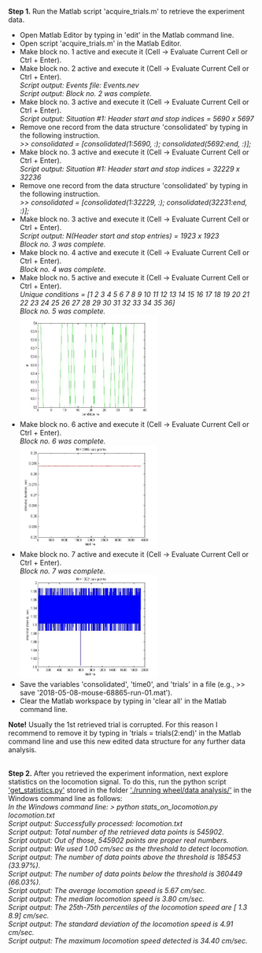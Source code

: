 <b>Step 1.</b> Run the Matlab script 'acquire_trials.m' to retrieve the experiment data.<p>
<ul>
<li>Open Matlab Editor by typing in 'edit' in the Matlab command line.</li>
<li>Open script 'acquire_trials.m' in the Matlab Editor.</li>
<li>Make block no. 1 active and execute it (Cell -> Evaluate Current Cell or Ctrl + Enter).</li>
<li>Make block no. 2 active and execute it (Cell -> Evaluate Current Cell or Ctrl + Enter).<br>
<i>Script output: Events file: Events.nev</i><br>
<i>Script output: Block no. 2 was complete.</i></li>
<li>Make block no. 3 active and execute it (Cell -> Evaluate Current Cell or Ctrl + Enter).<br>
<i>Script output: Situation #1: Header start and stop indices = 5690 x 5697</i></li>
<li>Remove one record from the data structure 'consolidated' by typing in the following instruction.<br>
<i>>> consolidated = [consolidated(1:5690, :); consolidated(5692:end, :)];</i><br>
<li>Make block no. 3 active and execute it (Cell -> Evaluate Current Cell or Ctrl + Enter).<br>
<i>Script output: Situation #1: Header start and stop indices = 32229 x 32236</i></li>
<li>Remove one record from the data structure 'consolidated' by typing in the following instruction.<br>
<i>>> consolidated = [consolidated(1:32229, :); consolidated(32231:end, :)];</i></li>
<li>Make block no. 3 active and execute it (Cell -> Evaluate Current Cell or Ctrl + Enter).<br>
<i>Script output: N(Header start and stop entries) = 1923 x 1923</i><br>
<i>Block no. 3 was complete.</i></li>
<li>Make block no. 4 active and execute it (Cell -> Evaluate Current Cell or Ctrl + Enter).<br>
<i>Block no. 4 was complete.</i></li>
<li>Make block no. 5 active and execute it (Cell -> Evaluate Current Cell or Ctrl + Enter).<br>
<i>Unique conditions = [1   2   3   4   5   6   7   8   9  10  11  12  13  14  15  16  17  18  19  20  21  22  23  24  25  26  27  28  29  30  31  32  33  34  35  36]</i><br>
<i>Block no. 5 was complete.</i><br>
<img src='stimulus_conditions.jpg' height="210" width="280"></li>
<li>Make block no. 6 active and execute it (Cell -> Evaluate Current Cell or Ctrl + Enter).<br>
<i>Block no. 6 was complete.</i><br>
<img src='stimulus_duration.jpg' height="210" width="280"></li>
<li>Make block no. 7 active and execute it (Cell -> Evaluate Current Cell or Ctrl + Enter).<br>
<i>Block no. 7 was complete.</i><br>
<img src='inter_trial_intervals.jpg' height="210" width="280"></li>
<li>Save the variables 'consolidated', 'time0', and 'trials' in a file (e.g., >> save '2018-05-08-mouse-68865-run-01.mat').</li>
<li>Clear the Matlab workspace by typing in 'clear all' in the Matlab command line.</li>
</ul>
<b>Note!</b> Usually the 1st retrieved trial is corrupted. For this reason I recommend to remove it by typing in 'trials = trials(2:end)' in the Matlab command line and use this new edited data
structure for any further data analysis.<br><br>

<b>Step 2.</b> After you retrieved the experiment information, next explore statistics on the locomotion signal. To do this, run the python script 
<a href='https://github.com/departutto/mouse_locomotion/blob/master/running%20wheel/data%20analysis/get_statistics.py'>'get_statistics.py'</a> stored in the folder 
<a href='https://github.com/departutto/mouse_locomotion/tree/master/running%20wheel/data%20analysis'>'./running wheel/data analysis/'</a> in the Windows command line as follows:<br>
<i>In the Windows command line: > python stats_on_locomotion.py locomotion.txt</i><br>
<i>Script output: Successfully processed: locomotion.txt</i><br>
<i>Script output: Total number of the retrieved data points is 545902.</i><br>
<i>Script output: Out of those, 545902 points are proper real numbers.</i><br>
<i>Script output: We used 1.00 cm/sec as the threshold to detect locomotion.</i><br>
<i>Script output: The number of data points above the threshold is 185453 (33.97%).</i><br>
<i>Script output: The number of data points below the threshold is 360449 (66.03%).</i><br>
<i>Script output: The average locomotion speed is 5.67 cm/sec.</i><br>
<i>Script output: The median locomotion speed is 3.80 cm/sec.</i><br>
<i>Script output: The 25th-75th percentiles of the locomotion speed are [ 1.3  8.9] cm/sec.</i><br>
<i>Script output: The standard deviation of the locomotion speed is 4.91 cm/sec.</i><br>
<i>Script output: The maximum locomotion speed detected is 34.40 cm/sec.</i><br>
